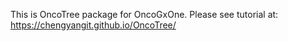 This is OncoTree package for OncoGxOne.
Please see tutorial at: https://chengyangit.github.io/OncoTree/
